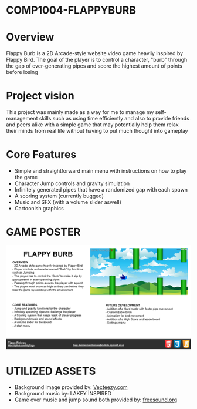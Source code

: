 # COMP1004-FLAPPYBURB

# Overview 

Flappy Burb is a 2D Arcade-style website video game heavily inspired by Flappy Bird. The goal of the player is to control a character, "burb" through the gap of ever-generating pipes and score the highest amount of points before losing

# Project vision

This project was mainly made as a way for me to manage my self-management skills such as using time efficiently and also to provide friends and peers alike with a simple game that may potentially help them relax their minds from real life without having to put much thought into gameplay

# Core Features

- Simple and straightforward main menu with instructions on how to play the game
- Character Jump controls and gravity simulation
- Infinitely generated pipes that have a randomized gap with each spawn
- A scoring system (currently bugged)
- Music and SFX (with a volume slider aswell)
- Cartoonish graphics

# GAME POSTER
![alt text](https://github.com/SillyTiago/COMP1004-FLAPPYBURB/blob/master/WebApplication1/Images/poster.png)

# UTILIZED ASSETS
- Background image provided by: [Vecteezy.com](https://www.vecteezy.com)
- Background music by: LAKEY INSPIRED
- Game over music and jump sound both provided by: [freesound.org](https://freesound.org)
